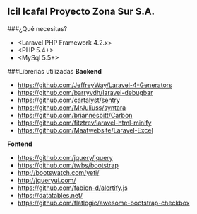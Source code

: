## Icil Icafal Proyecto Zona Sur S.A.

###¿Qué necesitas?
- <Laravel PHP Framework 4.2.x>
- <PHP 5.4+>
- <MySql 5.5+>

###Librerías utilizadas
**Backend**

- <https://github.com/JeffreyWay/Laravel-4-Generators>
- <https://github.com/barryvdh/laravel-debugbar>
- <https://github.com/cartalyst/sentry>
- <https://github.com/MrJuliuss/syntara>
- <https://github.com/briannesbitt/Carbon>
- <https://github.com/fitztrev/laravel-html-minify>
- <https://github.com/Maatwebsite/Laravel-Excel>

**Fontend**

- <https://github.com/jquery/jquery>
- <https://github.com/twbs/bootstrap>
- <http://bootswatch.com/yeti/>
- <http://jqueryui.com/>
- <https://github.com/fabien-d/alertify.js>
- <https://datatables.net/>
- <https://github.com/flatlogic/awesome-bootstrap-checkbox>
